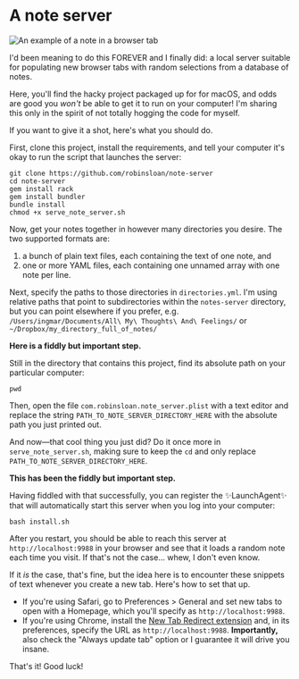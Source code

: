 # A note server

![An example of a note in a browser tab](/img/note-example.png)

I'd been meaning to do this FOREVER and I finally did: a local server suitable for populating new browser tabs with random selections from a database of notes.

Here, you'll find the hacky project packaged up for for macOS, and odds are good you *won't* be able to get it to run on your computer! I'm sharing this only in the spirit of not totally hogging the code for myself.

If you want to give it a shot, here's what you should do.

First, clone this project, install the requirements, and tell your computer it's okay to run the script that launches the server:

```
git clone https://github.com/robinsloan/note-server
cd note-server
gem install rack
gem install bundler
bundle install
chmod +x serve_note_server.sh
```

Now, get your notes together in however many directories you desire. The two supported formats are:

1. a bunch of plain text files, each containing the text of one note, and
2. one or more YAML files, each containing one unnamed array with one note per line.

Next, specify the paths to those directories in `directories.yml`. I'm using relative paths that point to subdirectories within the `notes-server` directory, but you can point elsewhere if you prefer, e.g. `/Users/ingmar/Documents/All\ My\ Thoughts\ And\ Feelings/` or `~/Dropbox/my_directory_full_of_notes/`

**Here is a fiddly but important step.**

Still in the directory that contains this project, find its absolute path on your particular computer:

```
pwd
```

Then, open the file `com.robinsloan.note_server.plist` with a text editor and replace the string `PATH_TO_NOTE_SERVER_DIRECTORY_HERE` with the absolute path you just printed out.

And now—that cool thing you just did? Do it once more in `serve_note_server.sh`, making sure to keep the `cd` and only replace `PATH_TO_NOTE_SERVER_DIRECTORY_HERE`.

**This has been the fiddly but important step.**

Having fiddled with that successfully, you can register the ✨LaunchAgent✨ that will automatically start this server when you log into your computer:

```
bash install.sh
```

After you restart, you should be able to reach this server at `http://localhost:9988` in your browser and see that it loads a random note each time you visit. If that's not the case... whew, I don't even know.

If it *is* the case, that's fine, but the idea here is to encounter these snippets of text whenever you create a new tab. Here's how to set that up.

* If you're using Safari, go to Preferences > General and set new tabs to open with a Homepage, which you'll specify as `http://localhost:9988`.
* If you're using Chrome, install the [New Tab Redirect extension](https://chrome.google.com/webstore/detail/new-tab-redirect/icpgjfneehieebagbmdbhnlpiopdcmna) and, in its preferences, specify the URL as `http://localhost:9988`. **Importantly,** also check the "Always update tab" option or I guarantee it will drive you insane.

That's it! Good luck!
